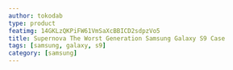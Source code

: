 ```yaml
---
author: tokodab
type: product
featimg: 14GKLzQKPiFW61VmSaXcBBICD2sdpzVo5
title: Supernova The Worst Generation Samsung Galaxy S9 Case
tags: [samsung, galaxy, s9]
category: [samsung]
---
```

